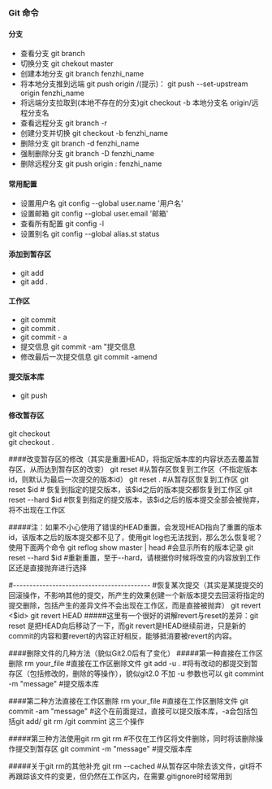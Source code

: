 ### Git 命令 

#### 分支 
-  查看分支 git branch
-  切换分支 git chekout master
-  创建本地分支 git branch fenzhi_name
-  将本地分支推到远端 git push origin /(提示)： git push --set-upstream origin fenzhi_name
-  将远端分支拉取到(本地不存在的分支)git checkout -b 本地分支名 origin/远程分支名
-  查看远程分支 git branch -r
-  创建分支并切换 git checkout -b fenzhi_name
-  删除分支 git branch -d fenzhi_name 
-  强制删除分支 git branch -D fenzhi_name 
-  删除远程分支 git push origin : fenzhi_name

#### 常用配置
- 设置用户名 git config --global user.name '用户名'
- 设置邮箱 git config --global user.email '邮箱'
- 查看所有配置 git config -l
- 设置别名 git config --global alias.st status

#### 添加到暂存区
- git add <file>
- git add .

#### 工作区
- git commit <file>
- git commit .
- git commit - a
- 提交信息 git commit -am "提交信息
- 修改最后一次提交信息 git commit -amend 

#### 提交版本库
- git push 

#### 修改暂存区
git checkout <file>  
git checkout .  

####改变暂存区的修改（其实是重置HEAD，将指定版本库的内容状态去覆盖暂存区，从而达到暂存区的改变）
git reset <file>  #从暂存区恢复到工作区（不指定版本id，则默认为最后一次提交的版本id）
git reset .  #从暂存区恢复到工作区
git reset $id # 恢复到指定的提交版本，该$id之后的版本提交都恢复到工作区
git reset --hard $id #恢复到指定的提交版本，该$id之后的版本提交全部会被抛弃，将不出现在工作区

#####注：如果不小心使用了错误的HEAD重置，会发现HEAD指向了重置的版本id，该版本之后的版本提交都不见了，使用git log也无法找到，那么怎么恢复呢？使用下面两个命令
git reflog show master | head #会显示所有的版本记录
git reset --hard $id #重新重置，至于--hard，请根据你时候将改变的内容放到工作区还是直接抛弃进行选择

#------------------------------------------
#恢复某次提交（其实是某提提交的回滚操作，不影响其他的提交，所产生的效果创建一个新版本提交去回滚将指定的提交删除，包括产生的差异文件不会出现在工作区，而是直接被抛弃）
git revert <$id>
git revert HEAD
#####这里有一个很好的讲解revert与reset的差异：git reset 是把HEAD向后移动了一下，而git revert是HEAD继续前进，只是新的commit的内容和要revert的内容正好相反，能够抵消要被revert的内容。

####删除文件的几种方法（貌似Git2.0后有了变化）
#####第一种直接在工作区删除
rm your_file #直接在工作区删除文件
git add -u . #将有改动的都提交到暂存区（包括修改的，删除的等操作），貌似git2.0 不加 -u 参数也可以
git commint -m "message" #提交版本库

####第二种方法直接在工作区删除
rm your_file #直接在工作区删除文件
git commit -am "message" #这个在前面提过，直接可以提交版本库，-a会包括包括git add/ git rm /git commint 这三个操作

#####第三种方法使用git rm
git rm <file> #不仅在工作区将文件删除，同时将该删除操作提交到暂存区
git commint -m "message" #提交版本库

#####关于git rm的其他补充
git rm --cached <file> #从暂存区中除去该文件，git将不再跟踪该文件的变更，但仍然在工作区内，在需要.gitignore时经常用到
